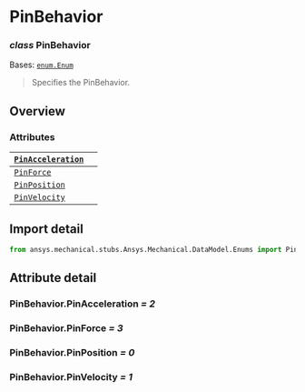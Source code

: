 # PinBehavior

### *class* PinBehavior

Bases: [`enum.Enum`](https://docs.python.org/3/library/enum.html#enum.Enum)

> Specifies the PinBehavior.

> <!-- !! processed by numpydoc !! -->

## Overview

### Attributes

| [`PinAcceleration`](#PinBehavior.PinAcceleration)   |    |
|-----------------------------------------------------|----|
| [`PinForce`](#PinBehavior.PinForce)                 |    |
| [`PinPosition`](#PinBehavior.PinPosition)           |    |
| [`PinVelocity`](#PinBehavior.PinVelocity)           |    |

## Import detail

```python
from ansys.mechanical.stubs.Ansys.Mechanical.DataModel.Enums import PinBehavior
```

## Attribute detail

### PinBehavior.PinAcceleration *= 2*

### PinBehavior.PinForce *= 3*

### PinBehavior.PinPosition *= 0*

### PinBehavior.PinVelocity *= 1*
